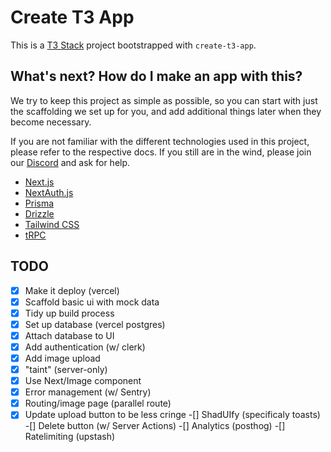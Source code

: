 # Create T3 App

This is a [T3 Stack](https://create.t3.gg/) project bootstrapped with `create-t3-app`.

## What's next? How do I make an app with this?

We try to keep this project as simple as possible, so you can start with just the scaffolding we set up for you, and add additional things later when they become necessary.

If you are not familiar with the different technologies used in this project, please refer to the respective docs. If you still are in the wind, please join our [Discord](https://t3.gg/discord) and ask for help.

- [Next.js](https://nextjs.org)
- [NextAuth.js](https://next-auth.js.org)
- [Prisma](https://prisma.io)
- [Drizzle](https://orm.drizzle.team)
- [Tailwind CSS](https://tailwindcss.com)
- [tRPC](https://trpc.io)

## TODO

-[x] Make it deploy (vercel)
-[x] Scaffold basic ui with mock data
-[x] Tidy up build process
-[x] Set up database (vercel postgres)
-[x] Attach database to UI
-[x] Add authentication (w/ clerk)
-[x] Add image upload
-[x] "taint" (server-only)
-[x] Use Next/Image component
-[x] Error management (w/ Sentry)
-[x] Routing/image page (parallel route)
-[x] Update upload button to be less cringe
-[] ShadUIfy (specificaly toasts)
-[] Delete button (w/ Server Actions)
-[] Analytics (posthog)
-[] Ratelimiting (upstash)
